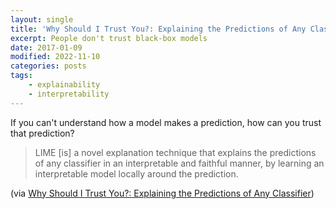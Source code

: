 ```yaml
---
layout: single
title: 'Why Should I Trust You?: Explaining the Predictions of Any Classifier'
excerpt: People don't trust black-box models
date: 2017-01-09
modified: 2022-11-10
categories: posts
tags:
    - explainability
    - interpretability
---
```


If you can't understand how a model makes a prediction, how can you trust that prediction?

> LIME [is] a novel explanation technique that explains the predictions of any classifier
> in an interpretable and faithful manner, by learning an interpretable model locally around the prediction.

(via [Why Should I Trust You?: Explaining the Predictions of Any Classifier](https://arxiv.org/abs/1602.04938))
